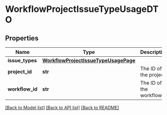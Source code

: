 # WorkflowProjectIssueTypeUsageDTO

## Properties
Name | Type | Description | Notes
------------ | ------------- | ------------- | -------------
**issue_types** | [**WorkflowProjectIssueTypeUsagePage**](WorkflowProjectIssueTypeUsagePage.md) |  | [optional] 
**project_id** | **str** | The ID of the project. | [optional] 
**workflow_id** | **str** | The ID of the workflow. | [optional] 

[[Back to Model list]](../README.md#documentation-for-models) [[Back to API list]](../README.md#documentation-for-api-endpoints) [[Back to README]](../README.md)

